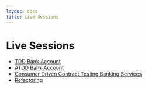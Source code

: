 ```yaml
---
layout: docs
title: Live Sessions
---
```


# Live Sessions

* [TDD Bank Account](lessons/01/tdd.html)
* [ATDD Bank Account](lessons/02/atdd.html)
* [Consumer Driven Contract Testing Banking Services](lessons/03/cdc.html)
* [Refactoring](lessons/04/refactoring.html)